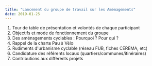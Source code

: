```yaml
---
title: "Lancement du groupe de travail sur les Aménagements"
date: 2019-01-25
---
```


1. Tour de table de présentation et volontés de chaque participant
2. Objectifs et mode de fonctionnement du groupe
3. Des aménagements cyclables : Pourquoi ? Pour qui ?
4. Rappel de la charte Pau à Vélo
5. Rudiments d'urbanisme cyclable (réseau FUB, fiches CEREMA, etc)
6. Candidature des référents locaux (quartiers/communes/itinéraires)
7. Contributions aux différents projets